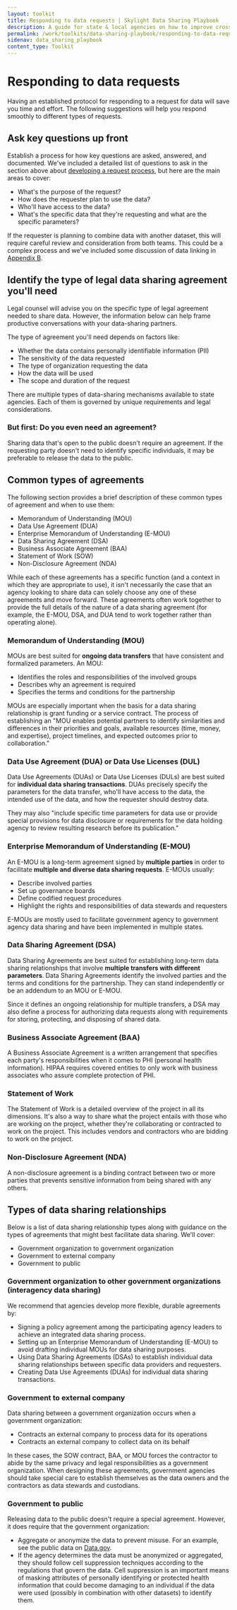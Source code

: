 ```yaml
---
layout: toolkit
title: Responding to data requests | Skylight Data Sharing Playbook
description: A guide for state & local agencies on how to improve cross-organizational data sharing.
permalink: /work/toolkits/data-sharing-playbook/responding-to-data-requests/
sidenav: data_sharing_playbook
content_type: Toolkit
---
```


# Responding to data requests

Having an established protocol for responding to a request for data will save you time and effort. The following suggestions will help you respond smoothly to different types of requests.

## Ask key questions up front

Establish a process for how key questions are asked, answered, and documented. We've included a detailed list of questions to ask in the section above about [developing a request process](/work/toolkits/data-sharing-playbook/enabling-data-sharing#develop-a-data-request-process), but here are the main areas to cover:

- What's the purpose of the request?
- How does the requester plan to use the data?
- Who'll have access to the data?
- What's the specific data that they're requesting and what are the specific parameters?

If the requester is planning to combine data with another dataset, this will require careful review and consideration from both teams. This could be a complex process and we've included some discussion of data linking in [Appendix B](/work/toolkits/data-sharing-playbook/appendix-b-linking-datasets).

## Identify the type of legal data sharing agreement you'll need

Legal counsel will advise you on the specific type of legal agreement needed to share data. However, the information below can help frame productive conversations with your data-sharing partners.

The type of agreement you'll need depends on factors like:

- Whether the data contains personally identifiable information (PII)
- The sensitivity of the data requested
- The type of organization requesting the data
- How the data will be used
- The scope and duration of the request

There are multiple types of data-sharing mechanisms available to state agencies. Each of them is governed by unique requirements and legal considerations.

### But first: Do you even need an agreement?

Sharing data that's open to the public doesn't require an agreement. If the requesting party doesn't need to identify specific individuals, it may be preferable to release the data to the public.

## Common types of agreements

The following section provides a brief description of these common types of agreement and when to use them:

- Memorandum of Understanding (MOU)
- Data Use Agreement (DUA)
- Enterprise Memorandum of Understanding (E-MOU)
- Data Sharing Agreement (DSA)
- Business Associate Agreement (BAA)
- Statement of Work (SOW)
- Non-Disclosure Agreement (NDA)

While each of these agreements has a specific function (and a context in which they are appropriate to use), it isn't necessarily the case that an agency looking to share data can solely choose any one of these agreements and move forward. These agreements often work together to provide the full details of the nature of a data sharing agreement (for example, the E-MOU, DSA, and DUA tend to work together rather than operating alone).

### Memorandum of Understanding (MOU)

MOUs are best suited for **ongoing data transfers** that have consistent and formalized parameters. An MOU:

- Identifies the roles and responsibilities of the involved groups
- Describes why an agreement is required
- Specifies the terms and conditions for the partnership

MOUs are especially important when the basis for a data sharing relationship is grant funding or a service contract. The process of establishing an "MOU enables potential partners to identify similarities and differences in their priorities and goals, available resources (time, money, and expertise), project timelines, and expected outcomes prior to collaboration."

### Data Use Agreement (DUA) or Data Use Licenses (DUL)

Data Use Agreements (DUAs) or Data Use Licenses (DULs) are best suited for **individual data sharing transactions**. DUAs precisely specify the parameters for the data transfer, who'll have access to the data, the intended use of the data, and how the requester should destroy data.

They may also "include specific time parameters for data use or provide special provisions for data disclosure or requirements for the data holding agency to review resulting research before its publication."

### Enterprise Memorandum of Understanding (E-MOU)

An E-MOU is a long-term agreement signed by **multiple parties** in order to facilitate **multiple and diverse data sharing requests**. E-MOUs usually:

- Describe involved parties
- Set up governance boards
- Define codified request procedures
- Highlight the rights and responsibilities of data stewards and requesters

E-MOUs are mostly used to facilitate government agency to government agency data sharing and have been implemented in multiple states.

### Data Sharing Agreement (DSA)

Data Sharing Agreements are best suited for establishing long-term data sharing relationships that involve **multiple transfers with different parameters**. Data Sharing Agreements identify the involved parties and the terms and conditions for the partnership. They can stand independently or be an addendum to an MOU or E-MOU.

Since it defines an ongoing relationship for multiple transfers, a DSA may also define a process for authorizing data requests along with requirements for storing, protecting, and disposing of shared data.

### Business Associate Agreement (BAA)

A Business Associate Agreement is a written arrangement that specifies each party's responsibilities when it comes to PHI (personal health information). HIPAA requires covered entities to only work with business associates who assure complete protection of PHI.

### Statement of Work

The Statement of Work is a detailed overview of the project in all its dimensions. It's also a way to share what the project entails with those who are working on the project, whether they're collaborating or contracted to work on the project. This includes vendors and contractors who are bidding to work on the project.

### Non-Disclosure Agreement (NDA)

A non-disclosure agreement is a binding contract between two or more parties that prevents sensitive information from being shared with any others.

## Types of data sharing relationships

Below is a list of data sharing relationship types along with guidance on the types of agreements that might best facilitate data sharing. We'll cover:

- Government organization to government organization
- Government to external company
- Government to public

### Government organization to other government organizations (interagency data sharing)

We recommend that agencies develop more flexible, durable agreements by:

- Signing a policy agreement among the participating agency leaders to achieve an integrated data sharing process.
- Setting up an Enterprise Memorandum of Understanding (E-MOU) to avoid drafting individual MOUs for data sharing purposes.
- Using Data Sharing Agreements (DSAs) to establish individual data sharing relationships between specific data providers and requesters.
- Creating Data Use Agreements (DUAs) for individual data sharing transactions.

### Government to external company

Data sharing between a government organization occurs when a government organization:

- Contracts an external company to process data for its operations
- Contracts an external company to collect data on its behalf

In these cases, the SOW contract, BAA, or MOU forces the contractor to abide by the same privacy and legal responsibilities as a government organization. When designing these agreements, government agencies should take special care to establish themselves as the data owners and the contractors as data stewards and custodians.

### Government to public

Releasing data to the public doesn't require a special agreement. However, it does require that the government organization:

- Aggregate or anonymize the data to prevent misuse. For an example, see the public data on [Data.gov](https://www.data.gov/).
- If the agency determines the data must be anonymized or aggregated, they should follow cell suppression techniques according to the regulations that govern the data. Cell suppression is an important means of masking attributes of personally identifying or protected health information that could become damaging to an individual if the data were used (possibly in combination with other datasets) to identify them.
